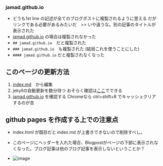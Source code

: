 ### jamad.github.io
<link rel="stylesheet" type="text/css" href="/assets/css/styles.css">


* どうも1st line の記述が全てのブログポストに複製されるように思える  だがリンクである必要があるみたいだ　>> いや違うな。別の記事のタイトルが表示された
* [jamad.github.io](https://jamad.github.io/) の場合は複製されなかった
* `## jamad.github.io`　だと複製された
* `### jamad.github.io`　も複製された (結局これを使うことにした)
* `#### jamad.github.io` だと複製されなくなった


## このページの更新方法 
1. [index.md](https://github.com/jamad/jamad.github.io/edit/master/index.md)　から編集
2. jekyllの自動更新を数分待つ おそらく確認は[ここ](https://github.com/jamad/jamad.github.io/actions)でできる
3. [jamad.github.io](https://jamad.github.io/) を確認する Chromeなら ctrl+shift+R でキャッシュクリアするのが吉


## github pages を作成する上での注意点
* index.html が既存だと index.md が上書きできないので削除すべし。


* このページにヘッダーを入れた場合、Blogpostがページの下部に表示されなくなった。ブログ記事は他のブログ記事を表示しないということか？
* ![image](https://github.com/jamad/jamad.github.io/assets/949913/c4d90cbb-de74-4eb8-932b-76633230b5dd)

